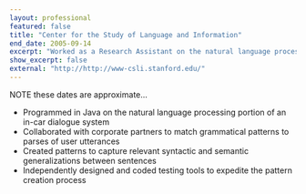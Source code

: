 ```yaml
---
layout: professional
featured: false
title: "Center for the Study of Language and Information"
end_date: 2005-09-14
excerpt: "Worked as a Research Assistant on the natural language processing portion of an in-car dialogue system."
show_excerpt: false
external: "http://http://www-csli.stanford.edu/"
---
```

NOTE these dates are approximate...

 * Programmed in Java on the natural language processing portion of an in-car dialogue system 
 * Collaborated with corporate partners to match grammatical patterns to parses of user utterances 
 * Created patterns to capture relevant syntactic and semantic generalizations between sentences 
 * Independently designed and coded testing tools to expedite the pattern creation process
